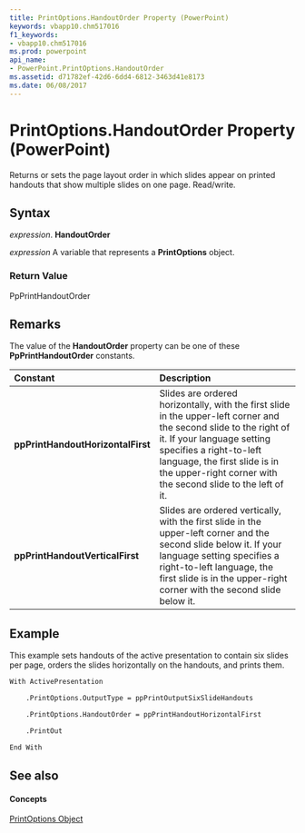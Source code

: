 ```yaml
---
title: PrintOptions.HandoutOrder Property (PowerPoint)
keywords: vbapp10.chm517016
f1_keywords:
- vbapp10.chm517016
ms.prod: powerpoint
api_name:
- PowerPoint.PrintOptions.HandoutOrder
ms.assetid: d71782ef-42d6-6dd4-6812-3463d41e8173
ms.date: 06/08/2017
---
```



# PrintOptions.HandoutOrder Property (PowerPoint)

Returns or sets the page layout order in which slides appear on printed handouts that show multiple slides on one page. Read/write.


## Syntax

 _expression_. **HandoutOrder**

 _expression_ A variable that represents a **PrintOptions** object.


### Return Value

PpPrintHandoutOrder


## Remarks

The value of the **HandoutOrder** property can be one of these **PpPrintHandoutOrder** constants.



|**Constant**|**Description**|
|:-----|:-----|
|**ppPrintHandoutHorizontalFirst**|Slides are ordered horizontally, with the first slide in the upper-left corner and the second slide to the right of it. If your language setting specifies a right-to-left language, the first slide is in the upper-right corner with the second slide to the left of it.|
|**ppPrintHandoutVerticalFirst**| Slides are ordered vertically, with the first slide in the upper-left corner and the second slide below it. If your language setting specifies a right-to-left language, the first slide is in the upper-right corner with the second slide below it.|

## Example

This example sets handouts of the active presentation to contain six slides per page, orders the slides horizontally on the handouts, and prints them.


```vb
With ActivePresentation

    .PrintOptions.OutputType = ppPrintOutputSixSlideHandouts

    .PrintOptions.HandoutOrder = ppPrintHandoutHorizontalFirst

    .PrintOut

End With
```


## See also


#### Concepts


[PrintOptions Object](printoptions-object-powerpoint.md)


